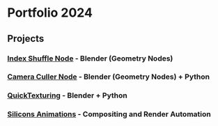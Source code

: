 # Portfolio 2024

## Projects

### [Index Shuffle Node](https://github.com/you-re/portfolio-2024/tree/main/Index%20Shuffle%20Node) - Blender (Geometry Nodes)

### [Camera Culler Node](https://github.com/you-re/portfolio-2024/tree/main/Camera%20Culler) - Blender (Geometry Nodes) + Python

### [QuickTexturing](https://github.com/you-re/portfolio-2024/tree/main/CFPS%20-%20Quick%20Texturing) - Blender + Python

### [Silicons Animations](https://github.com/you-re/portfolio-2024/tree/main/Silicons%20Animations) - Compositing and Render Automation
